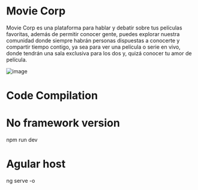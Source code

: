 # Movie Corp

Movie Corp es una plataforma para hablar y debatir sobre tus películas favoritas, además de permitir conocer gente, puedes explorar nuestra comunidad donde siempre habrán personas dispuestas a conocerte y compartir tiempo contigo, ya sea para ver una película o serie en vivo, donde tendrán una sala exclusiva para los dos y, quizá conocer tu amor de película.

![image](https://github.com/user-attachments/assets/89083652-a56a-45ce-9993-9c6d4b2e9bb6)




# Code Compilation
# No framework version
npm run dev 
# Agular host 
ng serve -o
